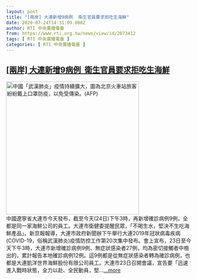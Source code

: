 ```yaml
---
layout: post
title: "[兩岸] 大連新增9病例  衛生官員要求拒吃生海鮮"
date: 2020-07-24T14:31:09.000Z
author: RTI 中央廣播電臺
from: https://www.rti.org.tw/news/view/id/2073412
tags: [ RTI 中央廣播電臺 ]
categories: [ RTI 中央廣播電臺 ]
---
```

<!--1595601069000-->
[[兩岸] 大連新增9病例  衛生官員要求拒吃生海鮮](https://www.rti.org.tw/news/view/id/2073412)
------

<div>
<img src="https://static.rti.org.tw/assets/thumbnails/2020/01/21/63cd4b06064b089d87573d53481b54b5.jpg" width="360" alt="中國「武漢肺炎」疫情持續擴大，圖為北京火車站旅客紛紛戴上口罩防疫，以免受傳染。(AFP)" title="中國「武漢肺炎」疫情持續擴大，圖為北京火車站旅客紛紛戴上口罩防疫，以免受傳染。(AFP)"><br>中國遼寧省大連市今天發布，截至今天(24日)下午3時，再新增確診病例9例，全都是同一家海鮮公司的員工。大連市衛健委提醒民眾，「不喝生水，堅決不生吃海鮮產品」。新京報報導，大連市政府新聞辦下午舉行大連2019年冠狀病毒疾病(COVID-19，俗稱武漢肺炎)疫情防控工作第20次集中發布。會上宣布，23日至今天下午3時，大連市新增確診病例9例、無症狀感染者27例，均為密切接觸者中檢出的，累計報告本地確診病例12例。這9例都是從無症狀感染者轉為確診病例，也都是大連凱洋世界海鮮股份有限公司員工。大連市23日召開會議，宣告要「迅速進入戰時狀態，全力以赴、全民動員，堅...<a target="_blank" href="https://www.rti.org.tw/news/view/id/2073412">...more</a>
</div>
